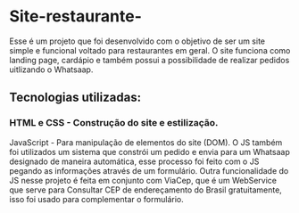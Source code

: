 # Site-restaurante-
Esse é um projeto que foi desenvolvido com o objetivo de ser um site simple e funcional voltado para restaurantes em geral. O site funciona como landing page, cardápio e também possui a possibilidade de realizar pedidos uitlizando o Whatsaap.

## Tecnologias utilizadas: 

### HTML e CSS -      Construção do site e estilização.
JavaScript - Para manipulação de elementos do site (DOM). O JS também foi utilizados um sistema que constrói um pedido e envia para um Whatsaap designado de maneira automática, esse processo foi feito com o JS pegando as informações através de um formulário. Outra funcionalidade do JS nesse projeto é feita em conjunto com ViaCep, que é um WebService que serve para Consultar CEP de endereçamento do Brasil gratuitamente, isso foi usado para complementar o formulário.
